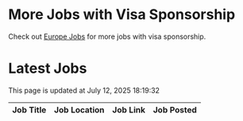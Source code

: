 # More Jobs with Visa Sponsorship

Check out [Europe Jobs](https://github.com/sureshparimi/europejobs#latest-jobs) for more jobs with visa sponsorship.

# Latest Jobs

This page is updated at July 12, 2025 18:19:32

| Job Title | Job Location | Job Link | Job Posted |
| --- | --- | --- | --- |
